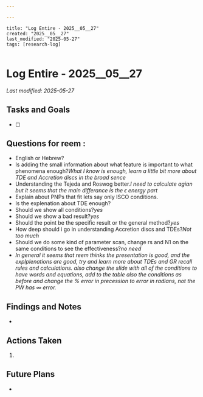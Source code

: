 ```yaml
---

---
```

```
title: "Log Entire - 2025__05__27"
created: "2025__05__27"
last_modified: "2025-05-27"
tags: [research-log]
 
```



# Log Entire - 2025__05__27  
_Last modified: 2025-05-27_

## Tasks and Goals
- [ ] 

## Questions for reem :
- English or Hebrew?
- Is adding the small information about what feature is important to what phenomena enough?*What I know is enough, learn a little bit more about TDE and Accretion discs in the broad sence* 
- Understanding the Tejeda and Roswog better.*I need to calculate agian but it seems that the main differance is the $\epsilon$  energy part*
- Explain about PNPs that fit lets say only ISCO conditions.
- Is the explenation about TDE enough?
- Should we show all conditions?*yes*
- Should we show a bad result?*yes*
- Should the point be the specific result or the general method?*yes*
- How deep should i go in understanding Accretion discs and TDEs?*Not too much* 
- Should we do some kind of parameter scan, change rs and N1 on the same conditions to see the effectiveness?*no need*
- *In general it seems that reem thinks the presentation is good, and the explplenations are good, try and learn more about TDEs and GR recall rules and calculations. also change the slide with all of the conditions to have words and equations, add to the table also the conditions as before and change the % error in precession to error in radians, not the PW has $\infty$ error.*
## Findings and Notes
- 

## Actions Taken
1. 

## Future Plans
- 
